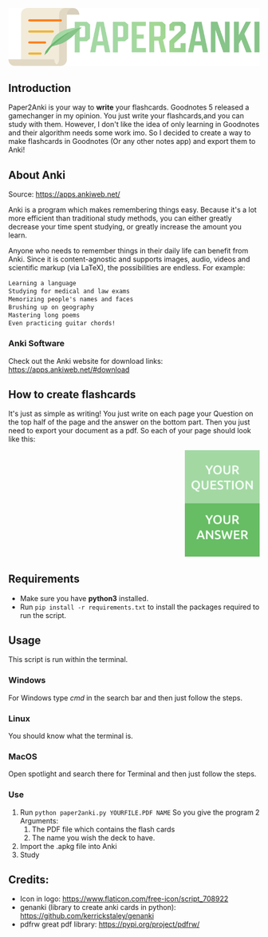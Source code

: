 <p align="center">
  <img src="logo.png">
</p>

## Introduction

Paper2Anki is your way to **write** your flashcards. Goodnotes 5 released a gamechanger in my opinion. You just write your flashcards,and you can study with them.
However, I don't like the idea of only learning in Goodnotes and their algorithm needs some work imo.
So I decided to create a way to make flashcards in Goodnotes (Or any other notes app) and export them to Anki!

## About Anki
Source: https://apps.ankiweb.net/

 Anki is a program which makes remembering things easy. Because it's a lot more efficient than traditional study methods, you can either greatly decrease your time spent studying, or greatly increase the amount you learn.

Anyone who needs to remember things in their daily life can benefit from Anki. Since it is content-agnostic and supports images, audio, videos and scientific markup (via LaTeX), the possibilities are endless.
For example:

    Learning a language
    Studying for medical and law exams
    Memorizing people's names and faces
    Brushing up on geography
    Mastering long poems
    Even practicing guitar chords!

### Anki Software

Check out the Anki website for download links: https://apps.ankiweb.net/#download

## How to create flashcards

It's just as simple as writing!
You just write on each page your Question on the top half of the page
and the answer on the bottom part.
Then you just need to export your document as a pdf.
So each of your page should look like this:

<p align="right">
<img width=150  src="templatepaper.png">
</p>

## Requirements

- Make sure you have **python3** installed.
- Run `pip install -r requirements.txt`
   to install the packages required to run the script.

## Usage

This script is run within the terminal.
### Windows
For Windows type _cmd_ in the search bar and then just follow the steps.
### Linux
You should know what the terminal is.

### MacOS
Open spotlight and search there for Terminal and then just follow the steps.

### Use

1. Run `python paper2anki.py YOURFILE.PDF NAME`
   So you give the program 2 Arguments:
   1. The PDF file which contains the flash cards
   2. The name you wish the deck to have.
2. Import the .apkg file into Anki
3. Study

## Credits:

- Icon in logo: https://www.flaticon.com/free-icon/script_708922
- genanki (library to create anki cards in python): https://github.com/kerrickstaley/genanki
- pdfrw great pdf library: https://pypi.org/project/pdfrw/
